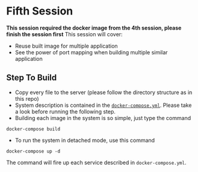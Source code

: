 # Fifth Session
**This session required the docker image from the 4th session, please finish the session first**
This session will cover:
- Reuse built image for multiple application
- See the power of port mapping when building multiple similar application

## Step To Build
- Copy every file to the server (please follow the directory structure as in this repo)
- System description is contained in the [`docker-compose.yml`](docker-compose.yml). Please take a look before running the following step.
- Building each image in the system is so simple, just type the command
```
docker-compose build
```
- To run the system in detached mode, use this command
```
docker-compose up -d
```
The command will fire up each service described in `docker-compose.yml`.
